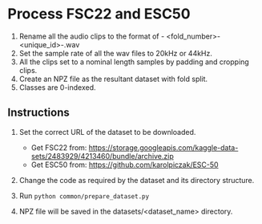 # Process FSC22 and ESC50

1. Rename all the audio clips to the format of - <fold_number>-<unique_id>-<label>.wav
2. Set the sample rate of all the wav files to 20kHz or 44kHz.
3. All the clips set to a nominal length samples by padding and cropping clips.
4. Create an NPZ file as the resultant dataset with fold split.
5. Classes are 0-indexed.

## Instructions

1. Set the correct URL of the dataset to be downloaded.
   * Get FSC22 from: https://storage.googleapis.com/kaggle-data-sets/2483929/4213460/bundle/archive.zip
   * Get ESC50 from: https://github.com/karolpiczak/ESC-50
   
2. Change the code as required by the dataset and its directory structure.
3. Run ```python common/prepare_dataset.py```
4. NPZ file will be saved in the datasets/<dataset_name> directory.